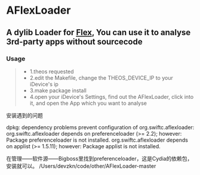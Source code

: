 # AFlexLoader

## A dylib Loader for [Flex](https://github.com/Flipboard/FLEX), You can use it to analyse 3rd-party apps without sourcecode

### Usage

> * 1.theos requested
> * 2.edit the Makefile, change the THEOS_DEVICE_IP to your iDevice's ip
> * 3.make package install
> * 4.open your iDevice's Settings, find out the AFlexLoader, click into it, and open the App which you want to analyse

安装遇到的问题

dpkg: dependency problems prevent configuration of org.swiftc.aflexloader:
 org.swiftc.aflexloader depends on preferenceloader (>= 2.2); however:
  Package preferenceloader is not installed.
 org.swiftc.aflexloader depends on applist (>= 1.5.11); however:
  Package applist is not installed.

在管理——软件源——Bigboss里找到preferenceloader，这是Cydia的依赖包，安装就可以。
/Users/devzkn/code/other/AFlexLoader-master
